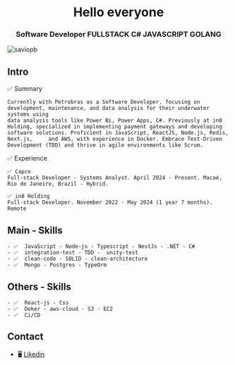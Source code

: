 <h1 align="center">Hello everyone
</h1>
<h3 align="center">Software Developer FULLSTACK C# JAVASCRIPT GOLANG</h3>

<p align="left"> <img src="https://komarev.com/ghpvc/?username=saviopb&label=Profile%20views&color=0e75b6&style=flat" alt="saviopb" /> </p>


## Intro


 ✅  Summary
 
    Currently with Petrobras as a Software Developer, focusing on
    development, maintenance, and data analysis for their underwater systems using
    data analysis tools like Power Bi, Power Apps, C#. Previously at in8 Holding, specialized in implementing payment gateways and developing software solutions. Proficient in JavaScript, ReactJS, Node.js, Redis, Next.js,     and AWS, with experience in Docker. Embrace Test-Driven Development (TDD) and thrive in agile environments like Scrum. 

✅  Experience

    ✅ Capco 
    Full-stack Developer - Systems Analyst. April 2024 - Present. Macaé, Rio de Janeiro, Brazil - Hybrid.
    
    ✅ in8 Holding
    Full-stack Developer. November 2022 - May 2024 (1 year 7 months). Remote


## Main - Skills 

    - ✅  JavaScript - Node-js - Typescript - NestJs - .NET - C#
    - ✅  integration-test - TDD -  unity-test 
    - ✅  clean-code - SOLID - clean-architecture
    - ✅  Mongo - Postgres - TypeOrm 


## Others - Skills

    - ✅  React-js - Css 
    - ✅  Doker - aws-cloud - S3 - EC2
    - ✅  Ci/CD


## Contact


- 🖥️ [Likedin](https://www.linkedin.com/in/s%C3%A1vio-pican%C3%A7o-b739a518a/)





